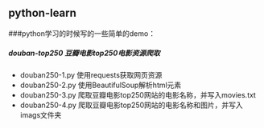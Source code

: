 ## python-learn
###python学习的时候写的一些简单的demo：

  ##### douban-top250 豆瓣电影top250电影资源爬取
   
  * douban250-1.py 使用requests获取网页资源
  * douban250-2.py 使用BeautifulSoup解析html元素
  * douban250-3.py 爬取豆瓣电影top250网站的电影名称，并写入movies.txt
  * douban250-4.py 爬取豆瓣电影top250网站的电影名称和图片，并写入imags文件夹
